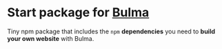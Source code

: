 # Start package for [Bulma](http://bulma.io)

Tiny npm package that includes the `npm` **dependencies** you need to **build your own website** with Bulma.
